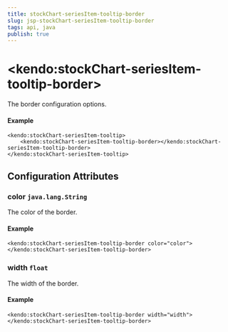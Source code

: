```yaml
---
title: stockChart-seriesItem-tooltip-border
slug: jsp-stockChart-seriesItem-tooltip-border
tags: api, java
publish: true
---
```


# \<kendo:stockChart-seriesItem-tooltip-border\>

The border configuration options.

#### Example
    <kendo:stockChart-seriesItem-tooltip>
        <kendo:stockChart-seriesItem-tooltip-border></kendo:stockChart-seriesItem-tooltip-border>
    </kendo:stockChart-seriesItem-tooltip>

## Configuration Attributes

### color `java.lang.String`

The color of the border.

#### Example
    <kendo:stockChart-seriesItem-tooltip-border color="color">
    </kendo:stockChart-seriesItem-tooltip-border>

### width `float`

The width of the border.

#### Example
    <kendo:stockChart-seriesItem-tooltip-border width="width">
    </kendo:stockChart-seriesItem-tooltip-border>

